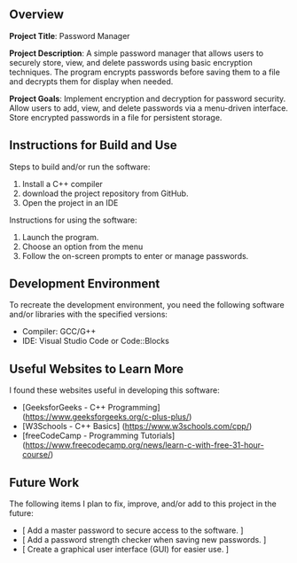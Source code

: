 ## Overview

**Project Title**: Password Manager

**Project Description**: A simple password manager that allows users to securely store, view, and delete passwords using basic encryption techniques. The program encrypts passwords before saving them to a file and decrypts them for display when needed.

**Project Goals**: Implement encryption and decryption for password security.
Allow users to add, view, and delete passwords via a menu-driven interface.
Store encrypted passwords in a file for persistent storage.

## Instructions for Build and Use

Steps to build and/or run the software:

1. Install a C++ compiler
2. download the project repository from GitHub.
3. Open the project in an IDE

Instructions for using the software:

1. Launch the program.
2. Choose an option from the menu
3. Follow the on-screen prompts to enter or manage passwords.


## Development Environment 

To recreate the development environment, you need the following software and/or libraries with the specified versions:

* Compiler: GCC/G++ 
* IDE: Visual Studio Code or Code::Blocks

## Useful Websites to Learn More

I found these websites useful in developing this software:

* [GeeksforGeeks - C++ Programming] (https://www.geeksforgeeks.org/c-plus-plus/)
* [W3Schools - C++ Basics] (https://www.w3schools.com/cpp/)
* [freeCodeCamp - Programming Tutorials] (https://www.freecodecamp.org/news/learn-c-with-free-31-hour-course/)

## Future Work

The following items I plan to fix, improve, and/or add to this project in the future:

* [  Add a master password to secure access to the software. ] 
* [ Add a password strength checker when saving new passwords. ]
* [  Create a graphical user interface (GUI) for easier use. ]
